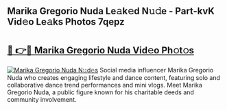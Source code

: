 ## Marika Gregorio Nuda Le𝚊k𝚎d N𝚞𝚍e - Part-kvK Vid𝚎o Le𝚊ks Photos 7qepz

# <h2><a href="http://fbevevc.evod.top/?m=Marika+Gregorio+Nuda">🔗 👉🔴 Marika Gregorio Nuda Vid𝚎o Ph𝚘t𝚘s</a></h2>

[![Marika Gregorio Nuda N𝚞d𝚎s](https://i.imgur.com/8V9OHl7.gif)](http://fbevevc.evod.top/?m=Marika+Gregorio+Nuda)
Social media influencer Marika Gregorio Nuda who creates engaging lifestyle and dance content, featuring solo and collaborative dance trend performances and mini vlogs. Meet Marika Gregorio Nuda, a public figure known for his charitable deeds and community involvement. 
